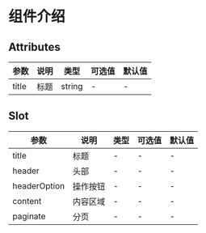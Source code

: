 # 组件介绍

<script setup>
// 导入案例组件
import demo from './demo.vue';
import demo1 from './demo1.vue'
</script>

<!-- comp-name: 案例在views中的文件夹目录，多层时将多层目录用/连接。demo-name：案例的文件名称 -->
<demo-view comp-name="Content" demo-name="demo">
  <demo/>
</demo-view>

<demo-view comp-name="Content" demo-name="demo1">
  <demo1/>
</demo-view>

## Attributes

| 参数  | 说明 | 类型   | 可选值 | 默认值 |
| ----- | ---- | ------ | ------ | ------ |
| title | 标题 | string | -      | -      |

## Slot

| 参数         | 说明     | 类型 | 可选值 | 默认值 |
| ------------ | -------- | ---- | ------ | ------ |
| title        | 标题     | -    | -      | -      |
| header       | 头部     | -    | -      | -      |
| headerOption | 操作按钮 | -    | -      | -      |
| content      | 内容区域 | -    | -      | -      |
| paginate     | 分页     | -    | -      | -      |
